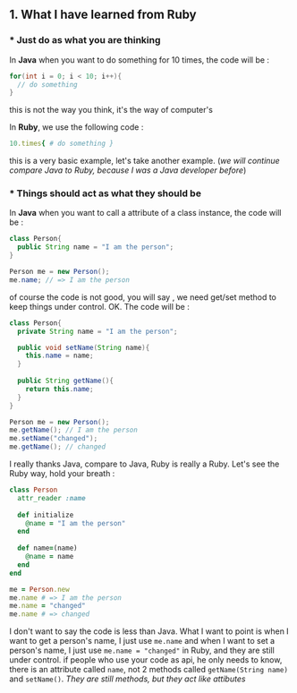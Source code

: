 ## 1. What I have learned from Ruby

### * Just do as what you are thinking

In **Java** when you want to do something for 10 times, the code will be :

``` java
for(int i = 0; i < 10; i++){
  // do something
}
```
this is not the way you think, it's the way of computer's

In **Ruby**, we use the following code :

``` ruby
10.times{ # do something }
```

this is a very basic example, let's take another example. (_we will continue compare Java to Ruby, because I was a Java developer before_)

### * Things should act as what they should be

In **Java** when you want to call a attribute of a class instance, the code will be : 

``` java
class Person{
  public String name = "I am the person";
}

Person me = new Person();
me.name; // => I am the person
```
of course the code is not good, you will say , we need get/set method to keep things under control. OK. The code will be :
``` java
class Person{
  private String name = "I am the person";

  public void setName(String name){
    this.name = name;
  }
  
  public String getName(){
    return this.name;
  }
}

Person me = new Person();
me.getName(); // I am the person
me.setName("changed");
me.getName(); // changed
```
I really thanks Java, compare to Java, Ruby is really a Ruby. Let's see the Ruby way, hold your breath : 
``` ruby
class Person
  attr_reader :name
  
  def initialize
    @name = "I am the person"
  end
  
  def name=(name)
    @name = name
  end
end

me = Person.new
me.name # => I am the person
me.name = "changed"
me.name # => changed
```
I don't want to say the code is less than Java. What I want to point is when I want to get a person's name, 
I just use `me.name` and when I want to set a person's name, I just use `me.name = "changed"` in Ruby, and they are
still under control. if people who use your code as api, he only needs to know, there is an attribute called `name`, 
not 2 methods called `getName(String name)` and `setName()`. _They are still methods, but they act like attibutes_